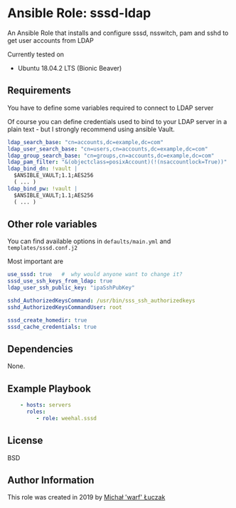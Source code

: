 # Ansible Role: sssd-ldap

An Ansible Role that installs and configure sssd, nsswitch, pam and sshd to get user accounts from LDAP

Currently tested on

- Ubuntu 18.04.2 LTS (Bionic Beaver)

## Requirements

You have to define some variables required to connect to LDAP server

Of course you can define credentials used to bind to your LDAP server in a plain
text - but I strongly recommend using ansible Vault.

```yaml
ldap_search_base: "cn=accounts,dc=example,dc=com"
ldap_user_search_base: "cn=users,cn=accounts,dc=example,dc=com"
ldap_group_search_base: "cn=groups,cn=accounts,dc=example,dc=com"
ldap_pam_filter: "&(objectclass=posixAccount)(!(nsaccountlock=True))"
ldap_bind_dn: !vault |
  $ANSIBLE_VAULT;1.1;AES256
  ( ... )
ldap_bind_pw: !vault |
  $ANSIBLE_VAULT;1.1;AES256
  ( ... )

```

## Other role variables

You can find available options in `defaults/main.yml` and `templates/sssd.conf.j2`

Most important are

```yaml
use_sssd: true   #  why would anyone want to change it?
sssd_use_ssh_keys_from_ldap: true
ldap_user_ssh_public_key: "ipaSshPubKey"

sshd_AuthorizedKeysCommand: /usr/bin/sss_ssh_authorizedkeys
sshd_AuthorizedKeysCommandUser: root

sssd_create_homedir: true
sssd_cache_credentials: true
```

## Dependencies

None.

## Example Playbook

```yaml
    - hosts: servers
      roles:
         - role: weehal.sssd
```

## License

BSD

## Author Information

This role was created in 2019 by [Michał 'warf' Łuczak](https://warf.ml/)
